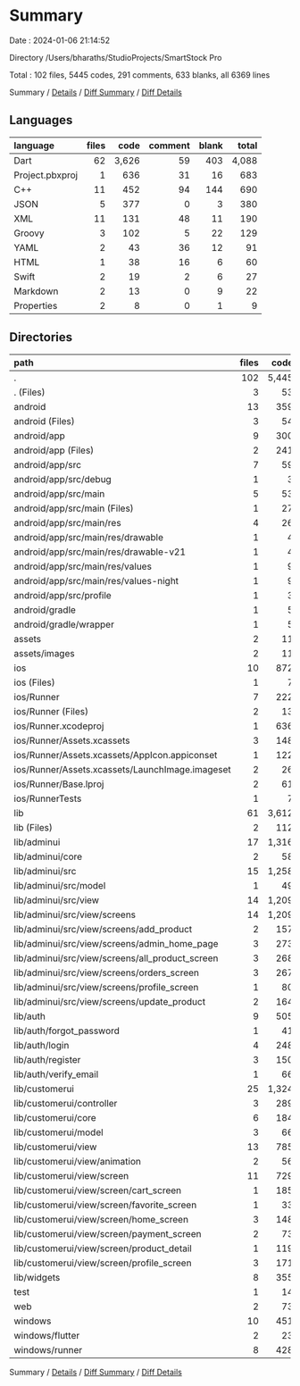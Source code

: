 # Summary

Date : 2024-01-06 21:14:52

Directory /Users/bharaths/StudioProjects/SmartStock Pro

Total : 102 files,  5445 codes, 291 comments, 633 blanks, all 6369 lines

Summary / [Details](details.md) / [Diff Summary](diff.md) / [Diff Details](diff-details.md)

## Languages
| language | files | code | comment | blank | total |
| :--- | ---: | ---: | ---: | ---: | ---: |
| Dart | 62 | 3,626 | 59 | 403 | 4,088 |
| Project.pbxproj | 1 | 636 | 31 | 16 | 683 |
| C++ | 11 | 452 | 94 | 144 | 690 |
| JSON | 5 | 377 | 0 | 3 | 380 |
| XML | 11 | 131 | 48 | 11 | 190 |
| Groovy | 3 | 102 | 5 | 22 | 129 |
| YAML | 2 | 43 | 36 | 12 | 91 |
| HTML | 1 | 38 | 16 | 6 | 60 |
| Swift | 2 | 19 | 2 | 6 | 27 |
| Markdown | 2 | 13 | 0 | 9 | 22 |
| Properties | 2 | 8 | 0 | 1 | 9 |

## Directories
| path | files | code | comment | blank | total |
| :--- | ---: | ---: | ---: | ---: | ---: |
| . | 102 | 5,445 | 291 | 633 | 6,369 |
| . (Files) | 3 | 53 | 36 | 19 | 108 |
| android | 13 | 359 | 51 | 32 | 442 |
| android (Files) | 3 | 54 | 0 | 11 | 65 |
| android/app | 9 | 300 | 51 | 21 | 372 |
| android/app (Files) | 2 | 241 | 5 | 12 | 258 |
| android/app/src | 7 | 59 | 46 | 9 | 114 |
| android/app/src/debug | 1 | 3 | 4 | 1 | 8 |
| android/app/src/main | 5 | 53 | 38 | 7 | 98 |
| android/app/src/main (Files) | 1 | 27 | 6 | 1 | 34 |
| android/app/src/main/res | 4 | 26 | 32 | 6 | 64 |
| android/app/src/main/res/drawable | 1 | 4 | 7 | 2 | 13 |
| android/app/src/main/res/drawable-v21 | 1 | 4 | 7 | 2 | 13 |
| android/app/src/main/res/values | 1 | 9 | 9 | 1 | 19 |
| android/app/src/main/res/values-night | 1 | 9 | 9 | 1 | 19 |
| android/app/src/profile | 1 | 3 | 4 | 1 | 8 |
| android/gradle | 1 | 5 | 0 | 0 | 5 |
| android/gradle/wrapper | 1 | 5 | 0 | 0 | 5 |
| assets | 2 | 11 | 0 | 0 | 11 |
| assets/images | 2 | 11 | 0 | 0 | 11 |
| ios | 10 | 872 | 35 | 29 | 936 |
| ios (Files) | 1 | 7 | 0 | 0 | 7 |
| ios/Runner | 7 | 222 | 2 | 9 | 233 |
| ios/Runner (Files) | 2 | 13 | 0 | 3 | 16 |
| ios/Runner.xcodeproj | 1 | 636 | 31 | 16 | 683 |
| ios/Runner/Assets.xcassets | 3 | 148 | 0 | 4 | 152 |
| ios/Runner/Assets.xcassets/AppIcon.appiconset | 1 | 122 | 0 | 1 | 123 |
| ios/Runner/Assets.xcassets/LaunchImage.imageset | 2 | 26 | 0 | 3 | 29 |
| ios/Runner/Base.lproj | 2 | 61 | 2 | 2 | 65 |
| ios/RunnerTests | 1 | 7 | 2 | 4 | 13 |
| lib | 61 | 3,612 | 49 | 396 | 4,057 |
| lib (Files) | 2 | 112 | 12 | 10 | 134 |
| lib/adminui | 17 | 1,316 | 3 | 117 | 1,436 |
| lib/adminui/core | 2 | 58 | 0 | 12 | 70 |
| lib/adminui/src | 15 | 1,258 | 3 | 105 | 1,366 |
| lib/adminui/src/model | 1 | 49 | 0 | 4 | 53 |
| lib/adminui/src/view | 14 | 1,209 | 3 | 101 | 1,313 |
| lib/adminui/src/view/screens | 14 | 1,209 | 3 | 101 | 1,313 |
| lib/adminui/src/view/screens/add_product | 2 | 157 | 1 | 15 | 173 |
| lib/adminui/src/view/screens/admin_home_page | 3 | 273 | 0 | 26 | 299 |
| lib/adminui/src/view/screens/all_product_screen | 3 | 268 | 0 | 18 | 286 |
| lib/adminui/src/view/screens/orders_screen | 3 | 267 | 0 | 23 | 290 |
| lib/adminui/src/view/screens/profile_screen | 1 | 80 | 1 | 6 | 87 |
| lib/adminui/src/view/screens/update_product | 2 | 164 | 1 | 13 | 178 |
| lib/auth | 9 | 505 | 6 | 54 | 565 |
| lib/auth/forgot_password | 1 | 41 | 0 | 7 | 48 |
| lib/auth/login | 4 | 248 | 4 | 22 | 274 |
| lib/auth/register | 3 | 150 | 0 | 19 | 169 |
| lib/auth/verify_email | 1 | 66 | 2 | 6 | 74 |
| lib/customerui | 25 | 1,324 | 27 | 171 | 1,522 |
| lib/customerui/controller | 3 | 289 | 10 | 59 | 358 |
| lib/customerui/core | 6 | 184 | 0 | 33 | 217 |
| lib/customerui/model | 3 | 66 | 14 | 11 | 91 |
| lib/customerui/view | 13 | 785 | 3 | 68 | 856 |
| lib/customerui/view/animation | 2 | 56 | 0 | 8 | 64 |
| lib/customerui/view/screen | 11 | 729 | 3 | 60 | 792 |
| lib/customerui/view/screen/cart_screen | 1 | 185 | 0 | 10 | 195 |
| lib/customerui/view/screen/favorite_screen | 1 | 33 | 0 | 2 | 35 |
| lib/customerui/view/screen/home_screen | 3 | 148 | 2 | 16 | 166 |
| lib/customerui/view/screen/payment_screen | 2 | 73 | 0 | 11 | 84 |
| lib/customerui/view/screen/product_detail | 1 | 119 | 0 | 7 | 126 |
| lib/customerui/view/screen/profile_screen | 3 | 171 | 1 | 14 | 186 |
| lib/widgets | 8 | 355 | 1 | 44 | 400 |
| test | 1 | 14 | 10 | 7 | 31 |
| web | 2 | 73 | 16 | 7 | 96 |
| windows | 10 | 451 | 94 | 143 | 688 |
| windows/flutter | 2 | 23 | 9 | 11 | 43 |
| windows/runner | 8 | 428 | 85 | 132 | 645 |

Summary / [Details](details.md) / [Diff Summary](diff.md) / [Diff Details](diff-details.md)